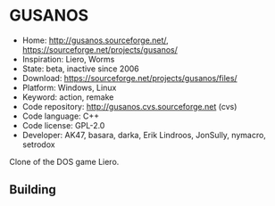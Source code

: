 # GUSANOS

- Home: http://gusanos.sourceforge.net/, https://sourceforge.net/projects/gusanos/
- Inspiration: Liero, Worms
- State: beta, inactive since 2006
- Download: https://sourceforge.net/projects/gusanos/files/
- Platform: Windows, Linux
- Keyword: action, remake
- Code repository: http://gusanos.cvs.sourceforge.net (cvs)
- Code language: C++
- Code license: GPL-2.0
- Developer: AK47, basara, darka, Erik Lindroos, JonSully, nymacro, setrodox

Clone of the DOS game Liero.

## Building
